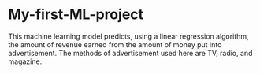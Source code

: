 # My-first-ML-project
This machine learning model predicts, using a linear regression algorithm, the amount of revenue earned from the amount of money put into advertisement. The methods of advertisement used here are TV, radio, and magazine.
